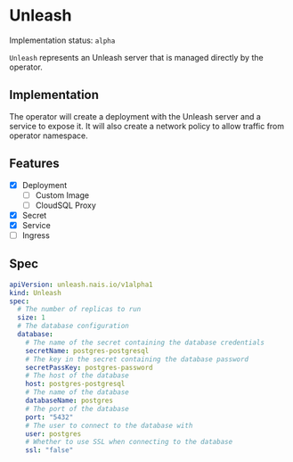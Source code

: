 # Unleash

Implementation status: `alpha`

`Unleash` represents an Unleash server that is managed directly by the operator.

## Implementation

The operator will create a deployment with the Unleash server and a service to expose it. It will also create a network policy to allow traffic from operator namespace.

## Features

- [x] Deployment
  - [ ] Custom Image
  - [ ] CloudSQL Proxy
- [x] Secret
- [x] Service
- [ ] Ingress

## Spec

```yaml
apiVersion: unleash.nais.io/v1alpha1
kind: Unleash
spec:
  # The number of replicas to run
  size: 1
  # The database configuration
  database:
    # The name of the secret containing the database credentials
    secretName: postgres-postgresql
    # The key in the secret containing the database password
    secretPassKey: postgres-password
    # The host of the database
    host: postgres-postgresql
    # The name of the database
    databaseName: postgres
    # The port of the database
    port: "5432"
    # The user to connect to the database with
    user: postgres
    # Whether to use SSL when connecting to the database
    ssl: "false"
```
